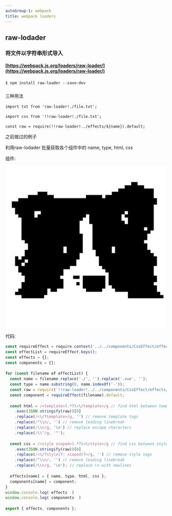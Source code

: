 ```yaml
---
autoGroup-1: webpack 
title: webpack loaders
---
```

## raw-lodader

### 将文件以字符串形式导入 

#### [https://webpack.js.org/loaders/raw-loader/](https://webpack.js.org/loaders/raw-loader/)

`$ npm install raw-loader --save-dev`



### 



三种用法

`import txt from 'raw-loader!./file.txt';`

`import css from '!!raw-loader!./file.txt';`

`const raw = require(!!raw-loader!../effects/${name}).default;`

之前做过的例子

利用raw-lodader  批量获取各个组件中的    name, type, html, css

组件:



![Image](https://github.com/genjiXYZ/76_note/blob/master/docs/.vuepress/public/avatar.png?raw=true)




代码:

``` js
const requireEffect = require.context('../../components/CssEffect/effects', false, /\.vue$/);
const effectList = requireEffect.keys();
const effects = {};
const components = {};

for (const filename of effectList) {
  const name = filename.replace('./', '').replace('.vue', '');
  const type = name.substring(0, name.indexOf('-'));
  const raw = require(`!!raw-loader!../../components/CssEffect/effects/${name}`).default;
  const component = requireEffect(filename).default;

  const html = /<template>(.*?)<\/template>/g // find html between template tags
    .exec(JSON.stringify(raw))[0]
    .replace(/<\/?template>/g, '') // remove template tags
    .replace(/^\\n/, '') // remove leading linebreak
    .replace(/\\n/g, '\n') // replace escape characters
    .replace(/\\"/g, '"');

  const css = /<style scoped>(.*?)<\/style>/g // find css between style tags
    .exec(JSON.stringify(raw))[0]
    .replace(/<\/?style(?: scoped)?>/g, '') // remove style tags
    .replace(/^\\n/, '') // remove leading linebreak
    .replace(/\\n/g, '\n'); // replace \n with newlines

  effects[name] = { name, type, html, css };
  components[name] = component;
}
window.console.log( effects  )
window.console.log( components  )

export { effects, components };

```



